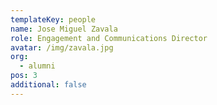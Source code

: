 ```yaml
---
templateKey: people
name: Jose Miguel Zavala
role: Engagement and Communications Director
avatar: /img/zavala.jpg
org:
  - alumni
pos: 3
additional: false
---
```


